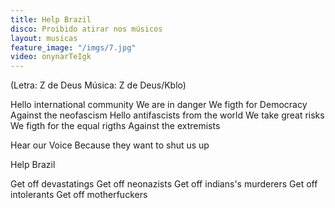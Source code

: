 ```yaml
---
title: Help Brazil
disco: Proibido atirar nos músicos
layout: musicas
feature_image: "/imgs/7.jpg"
video: onynarTeIgk
---
```

(Letra: Z de Deus Música: Z de Deus/Kblo)

Hello international community
We are in danger
We figth for Democracy
Against the neofascism
Hello antifascists from the world
We take great risks
We figth for the equal rigths
Against the extremists

Hear our Voice
Because they want to shut us up

Help Brazil

Get off devastatings
Get off neonazists
Get off indians's murderers
Get off intolerants
Get off motherfuckers
